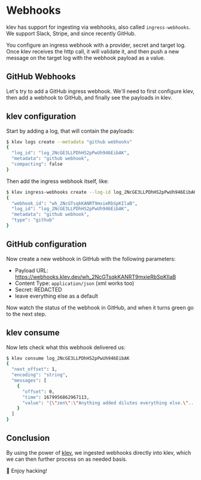 [//]: # ({"title": "Webhooks and GitHub", "date": "2023-03-27"})

Webhooks
========

klev has support for ingesting via webhooks, also called `ingress-webhooks`. We support Slack, Stripe, and since recently GitHub.

You configure an ingress webhook with a provider, secret and target log. Once klev receives the http call, it will validate it, and then push a new message on the target log with the webhook payload as a value. 

GitHub Webhooks
---------------

Let's try to add a GitHub ingress webhook. We'll need to first configure klev, then add a webhook to GitHub, and finally see the payloads in klev.

klev configuration
------------------

Start by adding a log, that will contain the payloads:
```bash
$ klev logs create --metadata "github webhooks"
{
  "log_id": "log_2NcGE3LLPDhHS2pPwUh946EibAK",
  "metadata": "github webhook",
  "compacting": false
}
```

Then add the ingress webhook itself, like:
```bash
$ klev ingress-webhooks create --log-id log_2NcGE3LLPDhHS2pPwUh946EibAK --metadata "github webhook" --type "github" --secret REDACTED
{
  "webhook_id": "wh_2NcGTsqkKANRT9mxieRbSpKIlaB",
  "log_id": "log_2NcGE3LLPDhHS2pPwUh946EibAK",
  "metadata": "github webhook",
  "type": "github"
}
```

GitHub configuration
--------------------

Now create a new webhook in GitHub with the following parameters:
 - Payload URL: https://webhooks.klev.dev/wh_2NcGTsqkKANRT9mxieRbSpKIlaB
 - Content Type: `application/json` (xml works too)
 - Secret: REDACTED
 - leave everything else as a default

Now watch the status of the webhook in GitHub, and when it turns green go to the next step.

klev consume
------------

Now lets check what this webhook delivered us:

```bash
$ klev consume log_2NcGE3LLPDhHS2pPwUh946EibAK
{
  "next_offset": 1,
  "encoding": "string",
  "messages": [
    {
      "offset": 0,
      "time": 1679956862967113,
      "value": "{\"zen\":\"Anything added dilutes everything else.\"...",
    }
  ]
}
```

Conclusion
----------

By using the power of [klev](https://klev.dev), we ingested webhooks directly into klev, which we can then further process on as needed basis. 

&#128075; Enjoy hacking!
